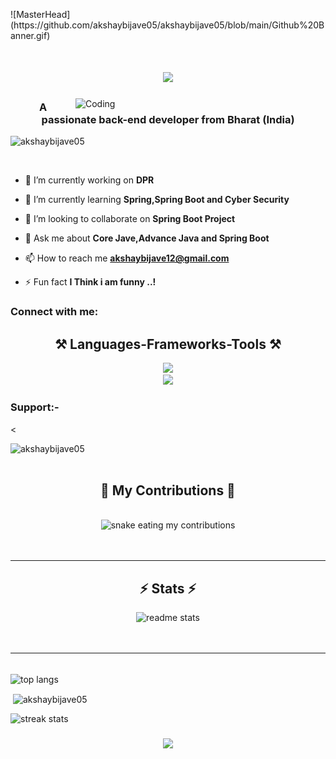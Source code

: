 


<p>
  ![MasterHead](https://github.com/akshaybijave05/akshaybijave05/blob/main/Github%20Banner.gif)
</p>


<h1 align="center">
    <img src="https://readme-typing-svg.herokuapp.com/?font=Righteous&size=35&center=true&vCenter=true&width=500&height=70&duration=4000&lines=Hi+There !+👋;+I'm+Akshay+Bijave..!;" />
</h1>

<img align="right" alt="Coding" width="400" src="https://media.tenor.com/rePDfDWO3XoAAAAd/hacking.gif">

<h3 align="center">A passionate back-end developer from Bharat (India)</h3>
<p align="left"> <img src="https://komarev.com/ghpvc/?username=akshaybijave05&label=Profile%20views&color=0e75b6&style=flat" alt="akshaybijave05" /> </p>
<p align="left"> <a href="https://twitter.com/" target="blank"><img src="https://img.shields.io/twitter/follow/?logo=twitter&style=for-the-badge" alt="" /></a> </p>



- 🔭 I’m currently working on **DPR**

- 🌱 I’m currently learning **Spring,Spring Boot and Cyber Security**

- 👯 I’m looking to collaborate on **Spring Boot Project**

- 💬 Ask me about **Core Jave,Advance Java and Spring Boot**

- 📫 How to reach me **akshaybijave12@gmail.com**

- ⚡ Fun fact **I Think i am funny ..!**

<h3 align="left">Connect with me:</h3>
<p align="left">
</p>



<h2 align="center">⚒️ Languages-Frameworks-Tools ⚒️</h2>
<div align="center">
    <img src="https://skillicons.dev/icons?i=html,css,javascript,c,cpp,java,spring" /><br>
    <img src="https://skillicons.dev/icons?i=mysql,postman,eclipse,vscode,github,linux" />
</div>




<h3 align="left">Support:-</h3><
<p><a href="https://www.buymeacoffee.com/akshaybijave05"> <img align="left" src="https://cdn.buymeacoffee.com/buttons/v2/default-yellow.png" height="50" width="210" alt="akshaybijave05" /></a></p><br><br>



<div align="center">
  <h2>🐍 My Contributions 🐍</h2>
  <br>
  <img alt="snake eating my contributions" src="https://raw.githubusercontent.com/akshaybijave05/akshaybijave05/output/github-contribution-grid-snake.gif" />
  <br/><br/><br/>
</div>
<hr/>


<h2 align="center">⚡ Stats ⚡</h2>
<div align=center>
  <img width=390 src="https://github-readme-stats-akshaybijave05.vercel.app/api?username=akshaybijave05&count_private=true&show_icons=true&theme=react&rank_icon=github&border_radius=10" alt="readme stats" />
  <br/>
  
</div>
<br/><br/>
<hr/>

<br>
<img width=325 align="center" src="https://github-readme-stats.vercel.app/api/top-langs?username=akshaybijave05&show_icons=true&langs_count=8&layout=compact&theme=react&border_radius=10&size_weight=0.5&count_weight=0.5&exclude_repo=github-readme-stats" alt="top langs" />

<p>&nbsp;<img align="center" src="https://github-readme-stats.vercel.app/api?username=akshaybijave05&show_icons=true&locale=en" alt="akshaybijave05" /></p>

<img width=390 src="https://github-readme-stats.vercel.app/api?username=akshaybijave05&count_private=true&theme=react&border_radius=10" alt="streak stats"/>

<br>
<h3 align="center">
    <img src="https://readme-typing-svg.herokuapp.com/?font=Righteous&size=25&center=true&vCenter=true&width=500&height=70&duration=4000&lines=Thanks+for+visiting !+✌️;+Shoot+me+a+message+on+Linkedin !;I'm+always+down+to+collab+:)">
</h3>
</br>












